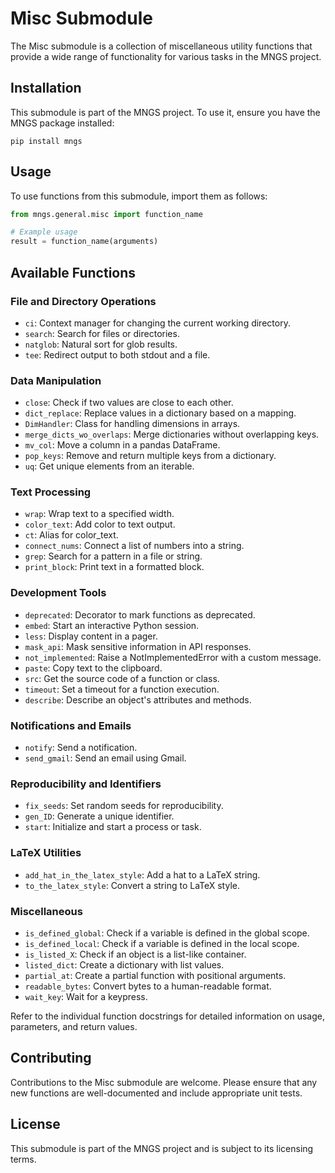 # Misc Submodule

The Misc submodule is a collection of miscellaneous utility functions that provide a wide range of functionality for various tasks in the MNGS project.

## Installation

This submodule is part of the MNGS project. To use it, ensure you have the MNGS package installed:

```
pip install mngs
```

## Usage

To use functions from this submodule, import them as follows:

```python
from mngs.general.misc import function_name

# Example usage
result = function_name(arguments)
```

## Available Functions

### File and Directory Operations
- `ci`: Context manager for changing the current working directory.
- `search`: Search for files or directories.
- `natglob`: Natural sort for glob results.
- `tee`: Redirect output to both stdout and a file.

### Data Manipulation
- `close`: Check if two values are close to each other.
- `dict_replace`: Replace values in a dictionary based on a mapping.
- `DimHandler`: Class for handling dimensions in arrays.
- `merge_dicts_wo_overlaps`: Merge dictionaries without overlapping keys.
- `mv_col`: Move a column in a pandas DataFrame.
- `pop_keys`: Remove and return multiple keys from a dictionary.
- `uq`: Get unique elements from an iterable.

### Text Processing
- `wrap`: Wrap text to a specified width.
- `color_text`: Add color to text output.
- `ct`: Alias for color_text.
- `connect_nums`: Connect a list of numbers into a string.
- `grep`: Search for a pattern in a file or string.
- `print_block`: Print text in a formatted block.

### Development Tools
- `deprecated`: Decorator to mark functions as deprecated.
- `embed`: Start an interactive Python session.
- `less`: Display content in a pager.
- `mask_api`: Mask sensitive information in API responses.
- `not_implemented`: Raise a NotImplementedError with a custom message.
- `paste`: Copy text to the clipboard.
- `src`: Get the source code of a function or class.
- `timeout`: Set a timeout for a function execution.
- `describe`: Describe an object's attributes and methods.

### Notifications and Emails
- `notify`: Send a notification.
- `send_gmail`: Send an email using Gmail.

### Reproducibility and Identifiers
- `fix_seeds`: Set random seeds for reproducibility.
- `gen_ID`: Generate a unique identifier.
- `start`: Initialize and start a process or task.

### LaTeX Utilities
- `add_hat_in_the_latex_style`: Add a hat to a LaTeX string.
- `to_the_latex_style`: Convert a string to LaTeX style.

### Miscellaneous
- `is_defined_global`: Check if a variable is defined in the global scope.
- `is_defined_local`: Check if a variable is defined in the local scope.
- `is_listed_X`: Check if an object is a list-like container.
- `listed_dict`: Create a dictionary with list values.
- `partial_at`: Create a partial function with positional arguments.
- `readable_bytes`: Convert bytes to a human-readable format.
- `wait_key`: Wait for a keypress.

Refer to the individual function docstrings for detailed information on usage, parameters, and return values.

## Contributing

Contributions to the Misc submodule are welcome. Please ensure that any new functions are well-documented and include appropriate unit tests.

## License

This submodule is part of the MNGS project and is subject to its licensing terms.
